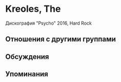 # Kreoles, The

Дискография
"Psycho" 2016, Hard Rock

## Отношения с другими группами


## Обсуждения


## Упоминания

